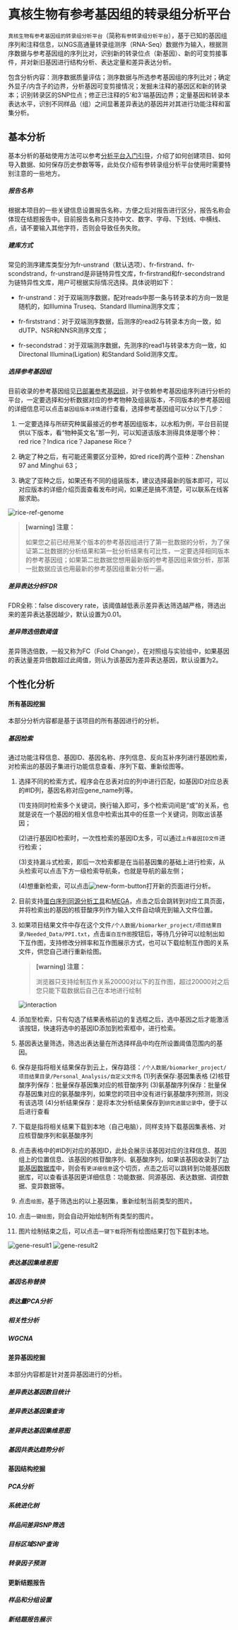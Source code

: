 # 真核生物有参考基因组的转录组分析平台

`真核生物有参考基因组的转录组分析平台`（简称`有参转录组分析平台`），基于已知的基因组序列和注释信息，以NGS高通量转录组测序（RNA-Seq）数据作为输入，根据测序数据与参考基因组的序列比对，识别新的转录位点（新基因）、新的可变剪接事件，并对新旧基因进行结构分析、表达定量和差异表达分析。

包含分析内容：测序数据质量评估；测序数据与所选参考基因组的序列比对；确定外显子/内含子的边界，分析基因可变剪接情况；发掘未注释的基因区和新的转录本；识别转录区的SNP位点；修正已注释的5'和3'端基因边界；定量基因和转录本表达水平，识别不同样品（组）之间显著差异表达的基因并对其进行功能注释和富集分析。

## 基本分析

基本分析的基础使用方法可以参考[分析平台入门引导](workflow-help.md)，介绍了如何创建项目、如何导入数据、如何保存历史参数等等，此处仅介绍有参转录组分析平台使用时需要特别注意的一些地方。

##### 报告名称

根据本项目的一些关键信息设置报告名称，方便之后对报告进行区分，报告名称会体现在结题报告中。目前报告名称只支持中文、数字、字母、下划线、中横线、点，请不要输入其他字符，否则会导致任务失败。

##### 建库方式

常见的测序建库类型分为fr-unstrand（默认选项）、fr-firstrand、fr-scondstrand，fr-unstrand是非链特异性文库，fr-firstrand和fr-secondstrand为链特异性文库，用户可根据实际情况选择。具体说明如下：

* fr-unstrand：对于双端测序数据，配对reads中那一条与转录本的方向一致是随机的，如Illumina Truseq、Standard Illumina测序文库；

* fr-firststrand：对于双端测序数据，后测序的read2与转录本方向一致，如dUTP、NSR和NNSR测序文库；

* fr-secondstrad：对于双端测序数据，先测序的read1与转录本方向一致，如Directonal Illumina(Ligation) 和Standard Solid测序文库。

##### 选择参考基因组

目前收录的参考基因组见[已部署参考基因组](reference-genome.md)，对于依赖参考基因组序列进行分析的平台，一定要选择和分析数据对应的参考物种及组装版本，不同版本的参考基因组的详细信息可以点击`基因组版本详情`进行查看，选择参考基因组可以分以下几步：

1. 一定要选择与所研究种属最接近的参考基因组版本，以水稻为例，平台目前提供以下版本，看“物种英文名”那一列，可以知道该版本测得具体是哪个种：red rice？Indica rice？Japanese Rice？

2. 确定了种之后，有可能还需要区分亚种，如red rice的两个亚种：Zhenshan 97 and Minghui 63；

3. 确定了亚种之后，如果还有不同的组装版本，建议选择最新的版本即可，可以对应版本的详细介绍页面查看发布时间，如果还是搞不清楚，可以联系在线客服求助。

![rice-ref-genome](./img/rice-ref-genome.png)

> **[warning] 注意：**
>
> 如果您之前已经用某个版本的参考基因组进行了第一批数据的分析，为了保证第二批数据的分析结果和第一批分析结果有可比性，一定要选择相同版本的参考基因组；如果第二批数据您想用最新版的参考基因组来做分析，那第一批数据应该也用最新的参考基因组重新分析一遍。

##### 差异表达分析FDR

FDR全称：false discovery rate，该阈值越低表示差异表达筛选越严格，筛选出来的差异表达基因越少，默认设置为0.01。

##### 差异筛选倍数阈值

差异筛选倍数，一般又称为FC（Fold Change），在对照组与实验组中，如果基因的表达量差异倍数超过此阈值，则认为该基因为差异表达基因，默认设置为2。

## 个性化分析

#### 所有基因挖掘

本部分分析内容都是基于该项目的所有基因进行的分析。

##### 基因检索

通过功能注释信息、基因ID、基因名称、序列信息、反向互补序列进行基因检索，对检索出的基因子集进行功能信息查看、序列下载、重新绘图等。

1. 选择不同的检索方式，程序会在总表对应的列中进行匹配，如基因ID对应总表的#ID列，基因名称对应gene_name列等。

    (1)支持同时检索多个关键词，换行输入即可，多个检索词间是“或”的关系，也就是说在一个基因的相关信息中检索出其中的任意一个关键词，则取出该基因；

    (2)进行基因ID检索时，一次性检索的基因ID太多，可以通过`上传基因ID文件`进行检索；
    
    (3)支持漏斗式检索，即后一次检索都是在当前基因集的基础上进行检索，从头检索可以点击下方一级检索导航条，也就是导航的最左侧；
    
    (4)想重新检索，可以点击![new-form-button](img/new-form-button.png)打开新的页面进行分析。
2. 目前支持[蛋白序列同源分析工具](https://international.biocloud.net/zh/software/tools/detail/small/355)和[MEGA](https://international.biocloud.net/zh/software/tools/detail/small/8a8300b8545083a10154518fa412147e)，点击之后会跳转到对应工具页面，并将检索出的基因的核苷酸序列作为输入文件自动填充到输入文件位置。
3. 如果项目结果文件中存在这个文件`/个人数据/biomarker_project/项目结果目录/Needed_Data/PPI.txt`，点击`蛋白互作图`按钮后，等待几分钟可以绘制出如下互作图，支持修改分辨率和互作图展示方式，也可以下载绘制互作图的关系文件，供您自己进行重新绘图。

    > **[warning] 注意：**
    >
    > 浏览器只支持绘制互作关系20000对以下的互作图，超过20000对之后您只能下载数据后自己在本地进行绘制

    ![interaction](./img/interaction.png)
4. 添加至检索，只有勾选了结果表格前边的复选框之后，选中基因之后才能激活该按钮，快速将选中的基因ID添加到检索框中，进行检索。
5. 基因表达量筛选，筛选出表达量在所选择样品中均在所设置阈值范围内的基因。
6. 保存是指将相关结果保存到云上，保存路径：`/个人数据/biomarker_project/项目结果目录/Personal_Analysis/自定义文件名`
    (1)列表保存:基因集表格
    (2)核苷酸序列保存：批量保存基因集对应的核苷酸序列
    (3)氨基酸序列保存：批量保存基因集对应的氨基酸序列，如果您的项目中没有进行氨基酸序列预测，则没有该选项
    (4)分析结果保存：是将本次分析结果保存到`研究进展记录`中，便于以后进行查看
7. 下载是指将相关结果下载到本地（自己电脑），同样支持下载基因集表格、对应核苷酸序列和氨基酸序列
8. 点击表格中的#ID列对应的基因ID，此处会展示该基因对应的注释信息、基因组上的位置信息、该基因的核苷酸序列、氨基酸序列，如果该基因收录到了[功能基因数据库](https://console.biocloud.net/static/index.html#/dataBase/genesIndex)中，则会有`更详细信息`这个切页，点击之后可以跳转到功能基因数据库，可以查看该基因更详细信息：功能数据、同源基因、表达数据、调控数据、变异数据等。
9. 点击`绘图`，基于筛选出的以上基因集，重新绘制当前类型的图片。
10. 点击`一键绘图`，则会自动开始绘制所有类型的图片。
11. 图片绘制结束之后，可以点击`一键下载`将所有绘图结果打包下载到本地。

![gene-result1](./img/gene-result1.png)
![gene-result2](./img/gene-result2.png)




##### 表达基因集维恩图

##### 基因名称替换

##### 表达量PCA分析

##### 相关性分析

##### WGCNA

#### 差异基因挖掘

本部分内容都是针对差异基因进行的分析。

##### 差异表达基因数目统计

##### 差异表达基因集查询

##### 差异表达基因集维恩图

##### 基因共表达趋势分析

#### 基因结构挖掘

##### PCA分析

##### 系统进化树

##### 样品间差异SNP筛选

##### 目标区域SNP查询

##### 转录因子预测

#### 更新结题报告

##### 样品和分组设置

##### 新结题报告展示